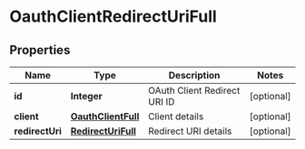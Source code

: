 
# OauthClientRedirectUriFull

## Properties
Name | Type | Description | Notes
------------ | ------------- | ------------- | -------------
**id** | **Integer** | OAuth Client Redirect URI ID |  [optional]
**client** | [**OauthClientFull**](OauthClientFull.md) | Client details |  [optional]
**redirectUri** | [**RedirectUriFull**](RedirectUriFull.md) | Redirect URI details |  [optional]




